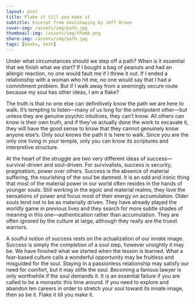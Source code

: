 ```yaml
---
layout: post
title: Flake it till you make it
subtitle: Excerpt from Soulshaping by Jeff Brown
cover-img: /assets/img/path.jpg
thumbnail-img: /assets/img/thumb.png
share-img: /assets/img/path.jpg
tags: [books, test]
---
```


Under what circumstances should we step off a path? When is it essential that we finish what we
start? If I bought a bag of peanuts and had an allergic reaction, no one would fault me if I threw
it out. If I ended a relationship with a woman who hit me, no one would say that I had a commitment
problem. But if I walk away from a seemingly secure route because my soul has other ideas, I am a
flake?

The truth is that no one else can definitively know the path we are here to walk. It’s tempting to
listen—many of us long for the omnipotent other—but unless they are genuine psychic intuitives, they
can’t know. All others can know is their own truth, and if they’ve actually done the work to
excavate it, they will have the good sense to know that they cannot genuinely know anyone else’s.
Only soul knows the path it is here to walk. Since you are the only one living in your temple, only
you can know its scriptures and interpretive structure.

At the heart of the struggle are two very different ideas of success—survival-driven and
soul-driven. For survivalists, success is security, pragmatism, power over others. Success is the
absence of material suffering, the nourishing of the soul be damned. It is an odd and ironic thing
that most of the material power in our world often resides in the hands of younger souls. Still
working in the egoic and material realms, they love the sensations of power and focus most of their
energy on accumulation. Older souls tend not to be as materially driven. They have already played
the worldly game in previous lives and they search for more subtle shades of meaning in this
one—authentication rather than accumulation. They are often ignored by the culture at large,
although they really are the truest warriors.

A soulful notion of success rests on the actualization of our innate image. Success is simply the
completion of a soul step, however unsightly it may be. We have finished what we started when the
lesson is learned. What a fear-based culture calls a wonderful opportunity may be fruitless and
misguided for the soul. Staying in a passionless relationship may satisfy our need for comfort, but
it may stifle the soul. Becoming a famous lawyer is only worthwhile if the soul demands it. It is an
essential failure if you are called to be a monastic this time around. If you need to explore and
abandon ten careers in order to stretch your soul toward its innate image, then so be it. Flake it
till you make it.
